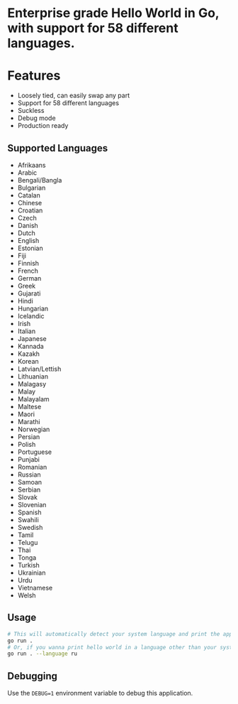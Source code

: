 # Enterprise grade Hello World in Go, with support for 58 different languages.

# Features

* Loosely tied, can easily swap any part
* Support for 58 different languages
* Suckless
* Debug mode
* Production ready

## Supported Languages

* Afrikaans
* Arabic
* Bengali/Bangla
* Bulgarian
* Catalan
* Chinese
* Croatian
* Czech
* Danish
* Dutch
* English
* Estonian
* Fiji
* Finnish
* French
* German
* Greek
* Gujarati
* Hindi
* Hungarian
* Icelandic
* Irish
* Italian
* Japanese
* Kannada
* Kazakh
* Korean
* Latvian/Lettish
* Lithuanian
* Malagasy
* Malay
* Malayalam
* Maltese
* Maori
* Marathi
* Norwegian
* Persian
* Polish
* Portuguese
* Punjabi
* Romanian
* Russian
* Samoan
* Serbian
* Slovak
* Slovenian
* Spanish
* Swahili
* Swedish
* Tamil
* Telugu
* Thai
* Tonga
* Turkish
* Ukrainian
* Urdu
* Vietnamese
* Welsh

## Usage

```sh
# This will automatically detect your system language and print the appropriate hello world.
go run .
# Or, if you wanna print hello world in a language other than your system language
go run . --language ru
```

## Debugging

Use the `DEBUG=1` environment variable to debug this application.
